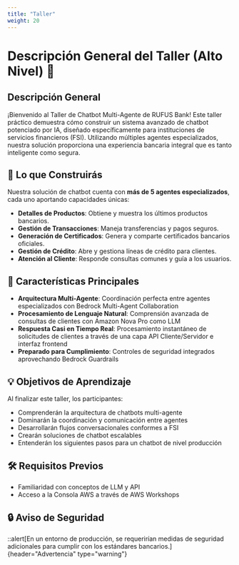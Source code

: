 ```yaml
---
title: "Taller"
weight: 20
---
```


# Descripción General del Taller (Alto Nivel) 🏦

## Descripción General

¡Bienvenido al Taller de Chatbot Multi-Agente de RUFUS Bank! Este taller práctico demuestra cómo construir un sistema avanzado de chatbot potenciado por IA, diseñado específicamente para instituciones de servicios financieros (FSI). Utilizando múltiples agentes especializados, nuestra solución proporciona una experiencia bancaria integral que es tanto inteligente como segura.

## 🌟 Lo que Construirás

Nuestra solución de chatbot cuenta con **más de 5 agentes especializados**, cada uno aportando capacidades únicas:

- **Detalles de Productos**: Obtiene y muestra los últimos productos bancarios.
- **Gestión de Transacciones**: Maneja transferencias y pagos seguros.
- **Generación de Certificados**: Genera y comparte certificados bancarios oficiales.
- **Gestión de Crédito**: Abre y gestiona líneas de crédito para clientes.
- **Atención al Cliente**: Responde consultas comunes y guía a los usuarios.

## 🔑 Características Principales

- **Arquitectura Multi-Agente**: Coordinación perfecta entre agentes especializados con Bedrock Multi-Agent Collaboration
- **Procesamiento de Lenguaje Natural**: Comprensión avanzada de consultas de clientes con Amazon Nova Pro como LLM
- **Respuesta Casi en Tiempo Real**: Procesamiento instantáneo de solicitudes de clientes a través de una capa API Cliente/Servidor e interfaz frontend
- **Preparado para Cumplimiento**: Controles de seguridad integrados aprovechando Bedrock Guardrails

## 💡 Objetivos de Aprendizaje

Al finalizar este taller, los participantes:

- Comprenderán la arquitectura de chatbots multi-agente
- Dominarán la coordinación y comunicación entre agentes
- Desarrollarán flujos conversacionales conformes a FSI
- Crearán soluciones de chatbot escalables
- Entenderán los siguientes pasos para un chatbot de nivel producción

## 🛠️ Requisitos Previos

- Familiaridad con conceptos de LLM y API
- Acceso a la Consola AWS a través de AWS Workshops

## 🔒 Aviso de Seguridad

::alert[En un entorno de producción, se requerirían medidas de seguridad adicionales para cumplir con los estándares bancarios.]{header="Advertencia" type="warning"}
